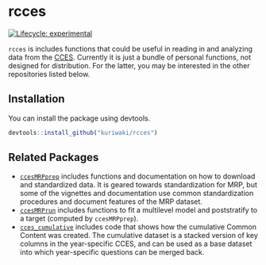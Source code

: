 rcces
================

<!-- badges: start -->

[![Lifecycle:
experimental](https://img.shields.io/badge/lifecycle-experimental-orange.svg)](https://www.tidyverse.org/lifecycle/#experimental)
<!-- badges: end -->

`rcces` is includes functions that could be useful in reading in and
analyzing data from the
[CCES](https://dataverse.harvard.edu/dataset.xhtml?persistentId=doi:10.7910/DVN/II2DB6).
Currently it is just a bundle of personal functions, not designed for
distribution. For the latter, you may be interested in the other
repositories listed below.

## Installation

You can install the package using devtools.

``` r
devtools::install_github("kuriwaki/rcces")
```

## Related Packages

  - [`ccesMRPprep`](https://www.shirokuriwaki.com/ccesMRPprep/reference/index.html)
    includes functions and documentation on how to download and
    standardized data. It is geared towards standardization for MRP, but
    some of the vignettes and documentation use common standardization
    procedures and document features of the MRP dataset.
  - [`ccesMRPrun`](https://github.com/kuriwaki/ccesMRPrun/tree/master/R)
    includes functions to fit a multilevel model and poststratify to a
    target (computed by `ccesMRPprep`).
  - [`cces_cumulative`](https://github.com/kuriwaki/cces_cumulative)
    includes code that shows how the cumulative Common Content was
    created. The cumulative dataset is a stacked version of key columns
    in the year-specific CCES, and can be used as a base dataset into
    which year-specific questions can be merged back.
